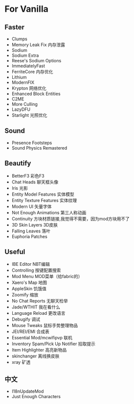 # For Vanilla

## Faster

- Clumps
- Memory Leak Fix 内存泄露
- Sodium
- Sodium Extra
- Reese's Sodium Options
- ImmediatelyFast
- FerriteCore 内存优化
- Lithium
- ModernFIX
- Krypton 网络优化
- Enhanced Block Entities
- C2ME
- More Culling  
- LazyDFU
- Starlight 光照优化

## Sound

- Presence Footsteps
- Sound Physics Remastered

## Beautify

- BetterF3 彩色F3
- Chat Heads 聊天框头像
- Iris 光影
- Entity Model Features 实体模型
- Entity Texture Features 实体纹理
- Modern UI 矢量字体
- Not Enough Animations 第三人称动画
- Continuity 方块材质链接,我觉得不需要，因为mod方块用不了
- 3D Skin Layers 3D皮肤
- Falling Leaves 落叶
- Euphoria Patches

## Useful

- IBE Editor NBT编辑
- Controlling 按键配置搜索
- Mod Menu MOD菜单（给fabric的）
- Xaero's Map 地图
- AppleSkin 饥饿值
- Zoomify 缩放
- No Chat Reports 无聊天检举
- Jade/WTHIT 我在看什么
- Language Reload 更改语言
- Debugify 调试
- Mouse Tweaks 鼠标手势整理物品
- JEI/REI/EMI 合成表
- Essential Mod/mcwifipvp 联机
- Inventory Spam/Pick Up Notifier 拾取提示
- Item Highlighter 高亮新物品
- skinchanger 离线换皮肤
- xray 矿透


## 中文

- I18nUpdateMod
- Just Enough Characters
